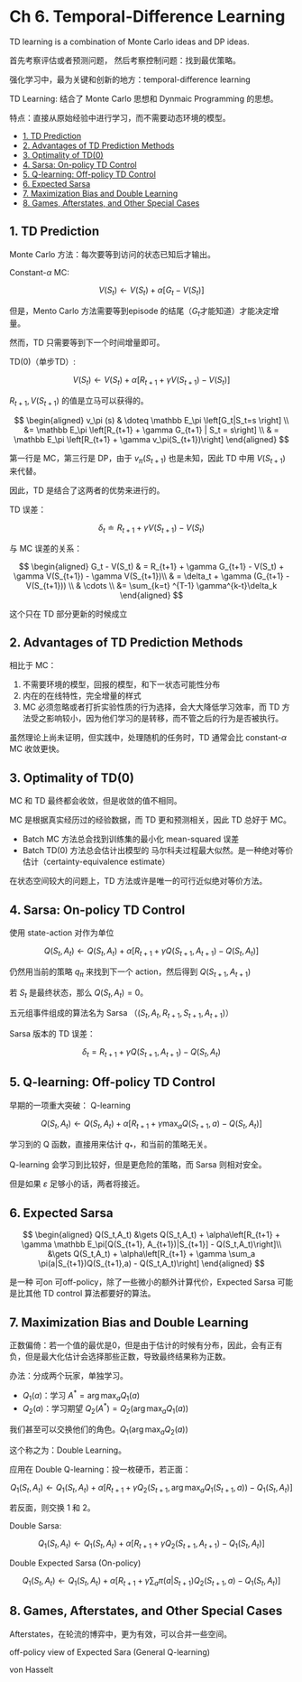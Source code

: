 # Ch 6. Temporal-Difference Learning

TD learning is a combination of Monte Carlo ideas and DP ideas.

首先考察评估或者预测问题，
然后考察控制问题：找到最优策略。

强化学习中，最为关键和创新的地方：temporal-difference learning

TD Learning: 结合了 Monte Carlo 思想和 Dynmaic Programming 的思想。

特点：直接从原始经验中进行学习，而不需要动态环境的模型。

<!-- TOC -->

- [1. TD Prediction](#1-td-prediction)
- [2. Advantages of TD Prediction Methods](#2-advantages-of-td-prediction-methods)
- [3. Optimality of TD(0)](#3-optimality-of-td0)
- [4. Sarsa: On-policy TD Control](#4-sarsa-on-policy-td-control)
- [5. Q-learning: Off-policy TD Control](#5-q-learning-off-policy-td-control)
- [6. Expected Sarsa](#6-expected-sarsa)
- [7. Maximization Bias and Double Learning](#7-maximization-bias-and-double-learning)
- [8. Games, Afterstates, and Other Special Cases](#8-games-afterstates-and-other-special-cases)

<!-- /TOC -->

## 1. TD Prediction

Monte Carlo 方法：每次要等到访问的状态已知后才输出。

Constant-$\alpha$ MC:

$$
V(S_t) \gets V(S_t) + \alpha\left[G_t -V(S_t) \right]
$$

但是，Mento Carlo 方法需要等到episode 的结尾（$G_t$才能知道）才能决定增量。

然而，TD 只需要等到下一个时间增量即可。

TD(0)（单步TD）:

$$
V(S_t) \gets V(S_t) + \alpha \left[R_{t+1} + \gamma V(S_{t+1}) - V(S_t) \right]
$$

$R_{t+1}, V(S_{t+1})$ 的值是立马可以获得的。

$$
\begin{aligned}
v_\pi (s) & \doteq \mathbb E_\pi \left[G_t|S_t=s \right] \\
&= \mathbb E_\pi \left[R_{t+1} + \gamma G_{t+1} | S_t = s\right] \\
& = \mathbb E_\pi \left[R_{t+1} + \gamma v_\pi(S_{t+1})\right]
\end{aligned}
$$

第一行是 MC，第三行是 DP，由于 $v_\pi(S_{t+1})$ 也是未知，因此 TD 中用 $V(S_{t+1})$ 来代替。

因此，TD 是结合了这两者的优势来进行的。

TD 误差：

$$
\delta_t \doteq R_{t+1} + \gamma V(S_{t+1}) - V(S_t)
$$

与 MC 误差的关系：

$$
\begin{aligned}
G_t - V(S_t) & = R_{t+1} + \gamma G_{t+1} - V(S_t) + \gamma V(S_{t+1}) - \gamma V(S_{t+1})\\
& = \delta_t + \gamma (G_{t+1} - V(S_{t+1}))  \\
& \cdots \\
&= \sum_{k=t} ^{T-1} \gamma^{k-t}\delta_k
\end{aligned}
$$

这个只在 TD 部分更新的时候成立


## 2. Advantages of TD Prediction Methods

相比于 MC：
1. 不需要环境的模型，回报的模型，和下一状态可能性分布
2. 内在的在线特性，完全增量的样式
3. MC 必须忽略或者打折实验性质的行为选择，会大大降低学习效率，而 TD 方法受之影响较小，因为他们学习的是转移，而不管之后的行为是否被执行。

虽然理论上尚未证明，但实践中，处理随机的任务时，TD 通常会比 constant-$\alpha$ MC 收敛更快。

## 3. Optimality of TD(0)

MC 和 TD 最终都会收敛，但是收敛的值不相同。

MC 是根据真实经历过的经验数据，而 TD 更和预测相关，因此 TD 总好于 MC。

- Batch MC 方法总会找到训练集的最小化 mean-squared 误差
- Batch TD(0) 方法总会估计出模型的 马尔科夫过程最大似然。是一种绝对等价估计（certainty-equivalence estimate）

在状态空间较大的问题上，TD 方法或许是唯一的可行近似绝对等价方法。

## 4. Sarsa: On-policy TD Control

使用 state-action 对作为单位

$$
Q(S_t,A_t) \gets Q(S_t,A_t) + \alpha\left[R_{t+1} + \gamma Q(S_{t+1}, A_{t+1}) - Q(S_t,A_t)\right]
$$

仍然用当前的策略 $q_\pi$ 来找到下一个 action，然后得到 $Q(S_{t+1}, A_{t+1})$

若 $S_{t}$ 是最终状态，那么 $Q(S_t,A_t) =0$。

五元组事件组成的算法名为 Sarsa （$(S_t,A_t,R_{t+1},S_{t+1},A_{t+1})$）

Sarsa 版本的 TD 误差：

$$
\delta_t = R_{t+1} + \gamma Q(S_{t+1}, A_{t+1}) - Q(S_t, A_t)
$$

## 5. Q-learning: Off-policy TD Control

早期的一项重大突破： Q-learning

$$
Q(S_t,A_t) \gets Q(S_t,A_t) + \alpha\left[R_{t+1} + \gamma \max_a Q(S_{t+1}, a) - Q(S_t,A_t)\right]
$$

学习到的 Q 函数，直接用来估计 $q_*$，和当前的策略无关。

Q-learning 会学习到比较好，但是更危险的策略，而 Sarsa 则相对安全。

但是如果 $\varepsilon$ 足够小的话，两者将接近。

## 6. Expected Sarsa

$$
\begin{aligned}
Q(S_t,A_t) &\gets Q(S_t,A_t) + \alpha\left[R_{t+1} + \gamma \mathbb E_\pi[Q(S_{t+1}, A_{t+1})|S_{t+1}] - Q(S_t,A_t)\right]\\
&\gets Q(S_t,A_t) + \alpha\left[R_{t+1} + \gamma \sum_a \pi(a|S_{t+1})Q(S_{t+1},a) - Q(S_t,A_t)\right]
\end{aligned}
$$

是一种 可on 可off-policy，除了一些微小的额外计算代价，Expected Sarsa 可能是比其他 TD control 算法都要好的算法。

## 7. Maximization Bias and Double Learning

正数偏倚：若一个值的最优是0，但是由于估计的时候有分布，因此，会有正有负，但是最大化估计会选择那些正数，导致最终结果称为正数。

办法：分成两个玩家，单独学习。

- $Q_1(a)$：学习 $A^*=\arg\max_a Q_1(a)$
- $Q_2(a)$：学习期望 $Q_2(A^*) = Q_2(\arg\max_a Q_1(a))$

我们甚至可以交换他们的角色。$Q_1(\arg\max_a Q_2(a))$

这个称之为：Double Learning。

应用在 Double Q-learning：投一枚硬币，若正面：

$$
Q_1(S_t,A_t) \gets Q_1(S_t,A_t) +  \alpha\left[R_{t+1} + \gamma Q_2(S_{t+1},\arg\max_a Q_1(S_{t+1}, a)) - Q_1(S_t,A_t)\right]
$$

若反面，则交换 1 和 2。

Double Sarsa:

$$
Q_1(S_t,A_t) \gets Q_1(S_t,A_t) +  \alpha\left[R_{t+1} + \gamma Q_2(S_{t+1},A_{t+1}) - Q_1(S_t,A_t)\right]
$$

Double Expected Sarsa (On-policy)

$$
Q_1(S_t,A_t) \gets Q_1(S_t,A_t) + \alpha\left[R_{t+1} + \gamma \sum_a \pi(a|S_{t+1})Q_2(S_{t+1},a) - Q_1(S_t,A_t)\right]
$$

## 8. Games, Afterstates, and Other Special Cases

Afterstates，在轮流的博弈中，更为有效，可以合并一些空间。

off-policy view of Expected Sara (General Q-learning) 

von Hasselt